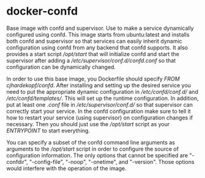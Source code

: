 docker-confd
============

Base image with confd and supervisor. Use to make a service dynamically configured using confd. This image starts from ubuntu:latest and installs both confd and supervisor so that services can easily inherit dynamic configuration using confd from any backend that confd supports. It also provides a start script */opt/start* that will initialize confd and start the supervisor after adding a */etc/supervisor/conf.d/confd.conf* so that configuration can be dynamically changed.

In order to use this base image, you Dockerfile should specify *FROM cjhardekopf/confd*. After installing and setting up the desired service you need to put the appropriate dynamic configuration in */etc/confd/conf.d/* and */etc/confd/templates/*. This will set up the runtime configuration. In addition, put at least one *<service>.conf* file in */etc/supervisor/conf.d/* so that supervisor can correctly start your service. In the confd configuration make sure to tell it how to restart your service (using supervisor) on configuration changes if necessary. Then you should just use the */opt/start* script as your *ENTRYPOINT* to start everything.

You can specify a subset of the confd command line arguments as arguments to the */opt/start* script in order to configure the source of configuration information. The only options that cannot be specified are "-confdir", "-config-file", "-noop", "-onetime", and "-version". Those options would interfere with the operation of the image.


